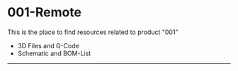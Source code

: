 # 001-Remote

This is the place to find resources related to product "001"
* 3D Files and G-Code
* Schematic and BOM-List

---
  
